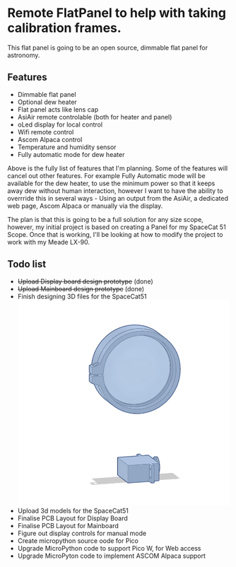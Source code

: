 # Remote FlatPanel to help with taking calibration frames.

This flat panel is going to be an open source, dimmable flat panel for astronomy.

## Features
- Dimmable flat panel
- Optional dew heater
- Flat panel acts like lens cap
- AsiAir remote controlable (both for heater and panel)
- oLed display for local control
- Wifi remote control
- Ascom Alpaca control
- Temperature and humidity sensor
- Fully automatic mode for dew heater

Above is the fully list of features that I'm planning.  Some of the features will cancel out other features. For example Fully Automatic mode will be available for the dew heater, to use the minimum power so that it keeps away dew without human interaction, however I want to have the ability to overrride this in several ways - Using an output from the AsiAir, a dedicated web page, Ascom Alpaca or manually via the display.

The plan is that this is going to be a full solution for any size scope, however, my initial project is based on creating a Panel for my SpaceCat 51 Scope.   Once that is working, I'll be looking at how to modify the project to work with my Meade LX-90.


## Todo list
- ~~Upload Display board design prototype~~ (done)
- ~~Upload Mainboard design prototype~~ (done)
- Finish designing 3D files for the SpaceCat51
  ![3D Design Progress](3D%20Models/FlatPanelDesignProgress.png)
- Upload 3d models for the SpaceCat51
- Finalise PCB Layout for Display Board
- Finalise PCB Layout for Mainboard
- Figure out display controls for manual mode
- Create micropython source oode for Pico
- Upgrade MicroPython code to support Pico W, for Web access
- Upgrade MicroPyton code to implement ASCOM Alpaca support

